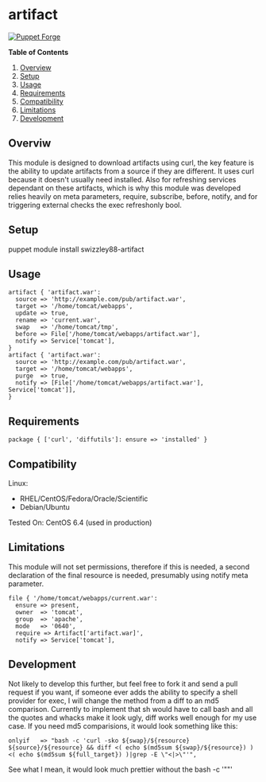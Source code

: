 # artifact #

[![Puppet Forge](https://img.shields.io/badge/puppetforge-v0.1.0-blue.svg)](https://forge.puppetlabs.com/swizzley88/cis)

**Table of Contents**

1. [Overview](#overview)
2. [Setup](#setup)
3. [Usage](#usage)
4. [Requirements](#requirements)
5. [Compatibility](#compatibility)
6. [Limitations](#limitations)
7. [Development](#development)
    
## Overviw

This module is designed to download artifacts using curl, the key feature is the ability to update artifacts from a source if they are different. It uses curl because it doesn't usually need installed. Also for refreshing services dependant on these artifacts, which is why this module was developed relies heavily on meta parameters, require, subscribe, before, notify, and for triggering external checks the exec refreshonly bool. 

## Setup

puppet module install swizzley88-artifact

## Usage

```
artifact { 'artifact.war': 
  source => 'http://example.com/pub/artifact.war', 
  target => '/home/tomcat/webapps', 
  update => true,
  rename => 'current.war',
  swap   => '/home/tomcat/tmp',
  before => File['/home/tomcat/webapps/artifact.war'],
  notify => Service['tomcat'],
}
artifact { 'artifact.war': 
  source => 'http://example.com/pub/artifact.war', 
  target => '/home/tomcat/webapps', 
  purge  => true,
  notify => [File['/home/tomcat/webapps/artifact.war'], Service['tomcat']],
}
```

## Requirements

```
package { ['curl', 'diffutils']: ensure => 'installed' }
```
## Compatibility

Linux:

 * RHEL/CentOS/Fedora/Oracle/Scientific
 * Debian/Ubuntu
 
Tested On: CentOS 6.4 (used in production)

## Limitations

This module will not set permissions, therefore if this is needed, a second declaration of the final resource is needed, presumably using notify meta parameter.
```
file { '/home/tomcat/webapps/current.war': 
  ensure => present,
  owner  => 'tomcat',
  group  => 'apache',
  mode   => '0640',
  require => Artifact['artifact.war]',
  notify => Service['tomcat'],
```

## Development

Not likely to develop this further, but feel free to fork it and send a pull request if you want, if someone ever adds the ability to specify a shell provider for exec, I will change the method from a diff to an md5 comparison. Currently to implement that sh would have to call bash and all the quotes and whacks make it look ugly, diff works well enough for my use case. If you need md5 comparisions, it would look something like this:

```
onlyif   => "bash -c 'curl -sko ${swap}/${resource} ${source}/${resource} && diff <( echo $(md5sum ${swap}/${resource}) ) <( echo $(md5sum ${full_target}) )|grep -E \"<|>\"'",
```

See what I mean, it would look much prettier without the bash -c '\"\"'

